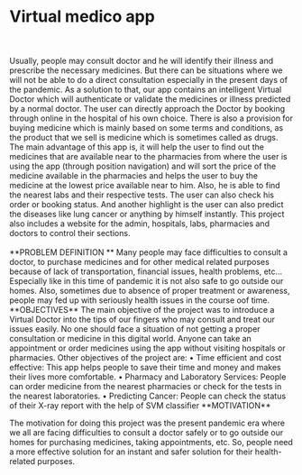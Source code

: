 # Virtual medico app
<br>
<br>
Usually, people may consult doctor and he will identify their illness and 
prescribe the necessary medicines. But there can be situations where we will not be able to do a 
direct consultation especially in the present days of the pandemic. As a solution to that, our app 
contains an intelligent Virtual Doctor which will authenticate or validate the medicines or 
illness predicted by a normal doctor. The user can directly approach the Doctor by booking 
through online in the hospital of his own choice. There is also a provision for buying medicine 
which is mainly based on some terms and conditions, as the product that we sell is medicine 
which is sometimes called as drugs. The main advantage of this app is, it will help the user to 
find out the medicines that are available near to the pharmacies from where the user is using the 
app (through position navigation) and will sort the price of the medicine available in the 
pharmacies and helps the user to buy the medicine at the lowest price available near to him. 
Also, he is able to find the nearest labs and their respective tests. The user can also check his 
order or booking status. And another highlight is the user can also predict the diseases like lung 
cancer or anything by himself instantly. This project also includes a website for the admin, 
hospitals, labs, pharmacies and doctors to control their sections.
<br>
<br>
**PROBLEM DEFINITION **
Many people may face difficulties to consult a doctor, to purchase medicines and for 
other medical related purposes because of lack of transportation, financial issues, health 
problems, etc... Especially like in this time of pandemic it is not also safe to go outside our 
homes. Also, sometimes due to absence of proper treatment or awareness, people may fed up 
with seriously health issues in the course oof time. 
**OBJECTIVES**
The main objective of the project was to introduce a Virtual Doctor into the tips of our 
fingers who may consult and treat our issues easily. No one should face a situation of not 
getting a proper consultation or medicine in this digital world. Anyone can take an appointment 
or order medicines using the app without visiting hospitals or pharmacies. Other objectives of 
the project are: 
• Time efficient and cost effective: This app helps people to save their time and 
money and makes their lives more comfortable. 
• Pharmacy and Laboratory Services: People can order medicine from the nearest 
pharmacies or check for the tests in the nearest laboratories. 
• Predicting Cancer: People can check the status of their X-ray report with the help 
of SVM classifier
 **MOTIVATION**
 
 The motivation for doing this project was the present pandemic era where we all 
are facing difficulties to consult a doctor safely or to go outside our homes for purchasing 
medicines, taking appointments, etc. So, people need a more effective solution for an instant and 
safer solution for their health-related purposes.
